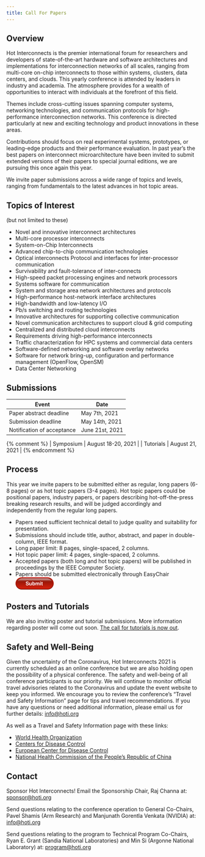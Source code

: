 ```yaml
---
title: Call For Papers
---
```


## Overview

Hot Interconnects is the premier international forum for researchers and developers of state-of-the-art hardware and software architectures and implementations for interconnection networks of all scales, ranging from multi-core on-chip interconnects to those within systems, clusters, data centers, and clouds.  This yearly conference is attended by leaders in industry and academia. The atmosphere provides for a wealth of opportunities to interact with individuals at the forefront of this field.

Themes include cross-cutting issues spanning computer systems, networking technologies, and communication protocols for high-performance interconnection networks. This conference is directed particularly at new and exciting technology and product innovations in these areas. 

Contributions should focus on real experimental systems, prototypes, or leading-edge products and their performance evaluation. In past year’s the best papers on interconnect microarchitecture have been invited to submit extended versions of their papers to special journal editions, we are pursuing this once again this year.

We invite paper submissions across a wide range of topics and levels, ranging from fundamentals to the latest advances in hot topic areas.

## Topics of Interest

(but not limited to these)

* Novel and innovative interconnect architectures 
* Multi-core processor interconnects 
* System-on-Chip Interconnects 
* Advanced chip-to-chip communication technologies 
* Optical interconnects Protocol and interfaces for inter-processor communication 
* Survivability and fault-tolerance of inter-connects 
* High-speed packet processing engines and network processors 
* Systems software for communication
* System and storage area network architectures and protocols
* High-performance host-network interface architectures 
* High-bandwidth and low-latency I/O 
* Pb/s switching and routing technologies 
* Innovative architectures for supporting collective communication 
* Novel communication architectures to support cloud & grid computing 
* Centralized and distributed cloud interconnects 
* Requirements driving high-performance interconnects
* Traffic characterization for HPC systems and commercial data centers
* Software-defined networking and software overlay networks
* Software for network bring-up, configuration and performance management (OpenFlow, OpenSM)
* Data Center Networking

## Submissions

| Event                      | Date               |
| -------------------------- | ------------------ |
| Paper abstract deadline    | May 7th, 2021      |
| Submission deadline        | May 14th, 2021     |
| Notification of acceptance | June 21st, 2021    |

{% comment %}
| Symposium                  | August 18-20, 2021 |
| Tutorials                  | August 21, 2021    |
{% endcomment %}


## Process

This year we invite papers to be submitted either as regular, long papers (6-8 pages) or as hot topic papers (3-4 pages). Hot topic papers could be positional papers, industry papers, or papers describing hot-off-the-press breaking research results, and will be judged accordingly and independently from the regular long papers.

* Papers need sufficient technical detail to judge quality and suitability for presentation.
* Submissions should include title, author, abstract, and paper in double-column, IEEE format.
* Long paper limit: 8 pages, single-spaced, 2 columns.
* Hot topic paper limit: 4 pages, single-spaced, 2 columns.
* Accepted papers (both long and hot topic papers) will be published in proceedings by the IEEE Computer Society.
* Papers should be submitted electronically through EasyChair [![Submit Paper](assets/img/red-submit-button-md.png)](https://easychair.org/my/conference?conf=hoti28)

## Posters and Tutorials

We are also inviting poster and tutorial submissions. More information regarding poster will come out soon. [The call for tutorials is now out](call-for-tutorials.html).

## Safety and Well-Being

Given the uncertainty of the Coronavirus, Hot Interconnects 2021 is currently scheduled as an online conference but we are also holding open the possibility of a physical conference.
The safety and well-being of all conference participants is our priority. We will continue to monitor official travel advisories related to the Coronavirus and update the event website to keep you informed. We encourage you to review the conference’s “Travel and Safety Information” page for tips and travel recommendations. If you have any questions or need additional information, please email us for further details: info@hoti.org

As well as a Travel and Safety Information page with these links:
* [World Health Organization](https://www.who.int/health-topics/coronavirus)
* [Centers for Disease Control](https://www.cdc.gov/coronavirus/2019-ncov/index.html)
* [European Center for Disease Control](https://www.ecdc.europa.eu/)
* [National Health Commission of the People’s Republic of China](http://en.nhc.gov.cn)

## Contact

Sponsor Hot Interconnects!  Email the Sponsorship Chair, Raj Channa
at: sponsor@hoti.org

Send questions relating to the conference operation to General Co-Chairs,
Pavel Shamis (Arm Research)
and Manjunath Gorentla Venkata (NVIDIA)
at: info@hoti.org

Send questions relating to the program to Technical Program Co-Chairs,
Ryan E. Grant (Sandia National Laboratories)
and Min Si (Argonne National Laboratory)
at: program@hoti.org
